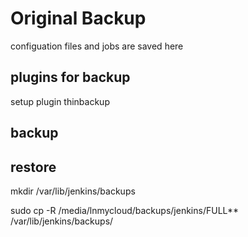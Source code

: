 # Original Backup
configuation files and jobs are saved here

## plugins for backup
setup plugin thinbackup

## backup

## restore

mkdir /var/lib/jenkins/backups

sudo cp -R /media/lnmycloud/backups/jenkins/FULL** /var/lib/jenkins/backups/

